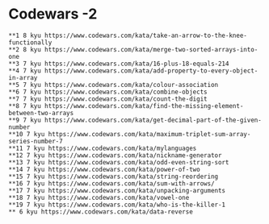 # Codewars -2

    **1 8 kyu https://www.codewars.com/kata/take-an-arrow-to-the-knee-functionally
    **2 8 kyu https://www.codewars.com/kata/merge-two-sorted-arrays-into-one
    **3 7 kyu https://www.codewars.com/kata/16-plus-18-equals-214
    **4 7 kyu https://www.codewars.com/kata/add-property-to-every-object-in-array
    **5 7 kyu https://www.codewars.com/kata/colour-association
    **6 7 kyu https://www.codewars.com/kata/combine-objects
    **7 7 kyu https://www.codewars.com/kata/count-the-digit
    **8 7 kyu https://www.codewars.com/kata/find-the-missing-element-between-two-arrays
    **9 7 kyu https://www.codewars.com/kata/get-decimal-part-of-the-given-number
    **10 7 kyu https://www.codewars.com/kata/maximum-triplet-sum-array-series-number-7
    **11 7 kyu https://www.codewars.com/kata/mylanguages
    **12 7 kyu https://www.codewars.com/kata/nickname-generator
    **13 7 kyu https://www.codewars.com/kata/odd-even-string-sort
    **14 7 kyu https://www.codewars.com/kata/power-of-two
    **15 7 kyu https://www.codewars.com/kata/string-reordering
    **16 7 kyu https://www.codewars.com/kata/sum-with-arrows/
    **17 7 kyu https://www.codewars.com/kata/unpacking-arguments
    **18 7 kyu https://www.codewars.com/kata/vowel-one
    **19 7 kyu https://www.codewars.com/kata/who-is-the-killer-1
    ** 6 kyu https://www.codewars.com/kata/data-reverse
